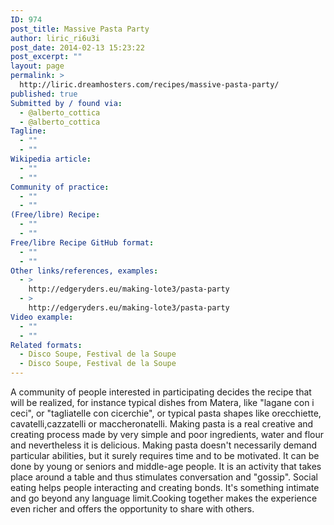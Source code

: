 ```yaml
---
ID: 974
post_title: Massive Pasta Party
author: liric_ri6u3i
post_date: 2014-02-13 15:23:22
post_excerpt: ""
layout: page
permalink: >
  http://liric.dreamhosters.com/recipes/massive-pasta-party/
published: true
Submitted by / found via:
  - @alberto_cottica
  - @alberto_cottica
Tagline:
  - ""
  - ""
Wikipedia article:
  - ""
  - ""
Community of practice:
  - ""
  - ""
(Free/libre) Recipe:
  - ""
  - ""
Free/libre Recipe GitHub format:
  - ""
  - ""
Other links/references, examples:
  - >
    http://edgeryders.eu/making-lote3/pasta-party
  - >
    http://edgeryders.eu/making-lote3/pasta-party
Video example:
  - ""
  - ""
Related formats:
  - Disco Soupe, Festival de la Soupe
  - Disco Soupe, Festival de la Soupe
---
```

A community of people interested in participating decides the recipe that will be realized, for instance typical dishes from Matera, like "lagane con i ceci", or "tagliatelle con cicerchie", or typical pasta shapes like orecchiette, cavatelli,cazzatelli or maccheronatelli. Making pasta is a real creative and creating process made by very simple and poor ingredients, water and flour and nevertheless it is delicious.
Making pasta doesn't necessarily demand particular abilities, but it surely requires time and to be motivated. It can be done by young or seniors and middle-age people. It is an activity that takes place around a table and thus stimulates conversation and "gossip". Social eating helps people interacting and creating bonds. It's something intimate and go beyond any language limit.Cooking together makes the experience even richer and offers the opportunity to share with others.
